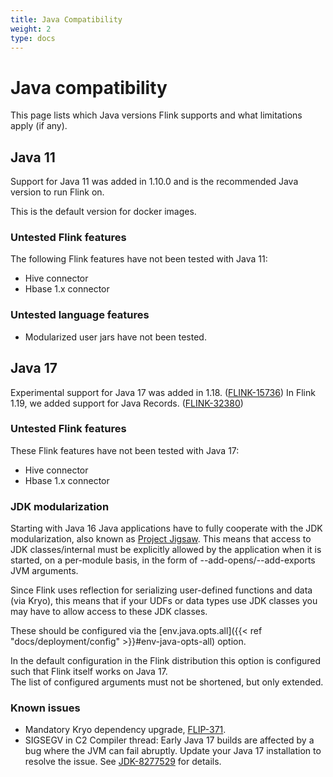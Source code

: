 ```yaml
---
title: Java Compatibility
weight: 2
type: docs
---
```

<!--
Licensed to the Apache Software Foundation (ASF) under one
or more contributor license agreements.  See the NOTICE file
distributed with this work for additional information
regarding copyright ownership.  The ASF licenses this file
to you under the Apache License, Version 2.0 (the
"License"); you may not use this file except in compliance
with the License.  You may obtain a copy of the License at

  http://www.apache.org/licenses/LICENSE-2.0

Unless required by applicable law or agreed to in writing,
software distributed under the License is distributed on an
"AS IS" BASIS, WITHOUT WARRANTIES OR CONDITIONS OF ANY
KIND, either express or implied.  See the License for the
specific language governing permissions and limitations
under the License.
-->

# Java compatibility

This page lists which Java versions Flink supports and what limitations apply (if any).

## Java 11

Support for Java 11 was added in 1.10.0 and is the recommended Java version to run Flink on.

This is the default version for docker images.

### Untested Flink features

The following Flink features have not been tested with Java 11:

* Hive connector
* Hbase 1.x connector

### Untested language features

* Modularized user jars have not been tested.

## Java 17

Experimental support for Java 17 was added in 1.18. ([FLINK-15736](https://issues.apache.org/jira/browse/FLINK-15736))
In Flink 1.19, we added support for Java Records. ([FLINK-32380](https://issues.apache.org/jira/browse/FLINK-32380))

### Untested Flink features

These Flink features have not been tested with Java 17:

* Hive connector
* Hbase 1.x connector

### JDK modularization

Starting with Java 16 Java applications have to fully cooperate with the JDK modularization, also known as [Project Jigsaw](https://openjdk.org/projects/jigsaw/).
This means that access to JDK classes/internal must be explicitly allowed by the application when it is started, on a per-module basis, in the form of --add-opens/--add-exports JVM arguments.

Since Flink uses reflection for serializing user-defined functions and data (via Kryo), this means that if your UDFs or data types use JDK classes you may have to allow access to these JDK classes.

These should be configured via the [env.java.opts.all]({{< ref "docs/deployment/config" >}}#env-java-opts-all) option.

In the default configuration in the Flink distribution this option is configured such that Flink itself works on Java 17.  
The list of configured arguments must not be shortened, but only extended.

### Known issues

* Mandatory Kryo dependency upgrade, [FLIP-371](https://cwiki.apache.org/confluence/display/FLINK/FLIP-317%3A+Upgrade+Kryo+from+2.24.0+to+5.5.0).
* SIGSEGV in C2 Compiler thread: Early Java 17 builds are affected by a bug where the JVM can fail abruptly. Update your Java 17 installation to resolve the issue. See [JDK-8277529](https://bugs.openjdk.org/browse/JDK-8277529) for details.
